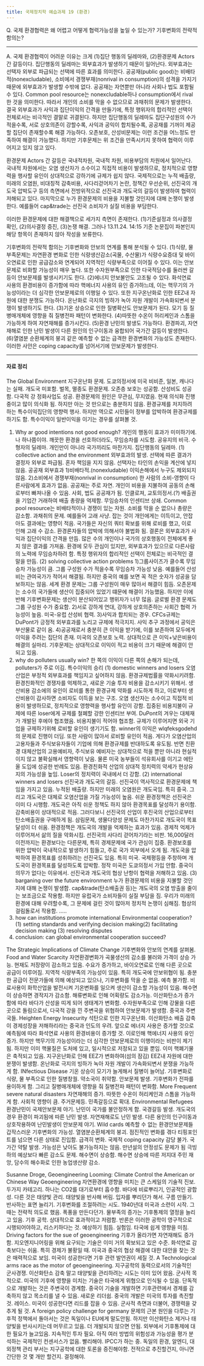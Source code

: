 ```yaml
---
title: 국제정치학 예습과제 19 (환경)
---
```


Q. 국제 환경협력은 왜 어렵고 어떻게 협력가능성을 높일 수 있는가? 기후변화의 전략적 함의는?

---

A. 국제 환경협력이 어려운 이유는 크게 (1)집단 행동의 딜레마와, (2)환경문제 Actors 간 갈등이다. 집단행동의 딜레마는 외부효과가 발생하기 때문이 일어난다. 외부효과는 선택자 외부로 파급되는 선택에 따른 효과를 의미한다. 공공재(public good)는 비배타적(nonexcludable), 소비에서 경쟁부재(nonrival in consumption)의 성격을 가지기 때문에 외부효과가 발생할 수밖에 없다. 공공재는 자연뿐만 아니라 사회나 법도 포함될 수 있다. Common pool resource는 nonexcludable하나 consumption에서 rival한 것을 의미한다. 따라서 개인의 소비를 막을 수 없으므로 과채취의 문제가 발생한다. 결국 외부효과가 사익과 집단이익의 간격을 만들기에, 특정 행위자의 합리적인 선택이 전체로서는 비극적인 결말로 귀결된다. 하지만 집단행동의 딜레마도 집단구성원의 수가 적을수록, 서로 상호의존이 강할수록, 사익과 공익이 합치될수록, 공공재를 기꺼이 제공할 집단이 존재할수록 해결 가능하다. 오존보호, 산성비문제는 이런 조건을 어느정도 만족하여 해결이 가능했다. 하지만 기후문제는 위 조건을 만족시키지 못하여 협력이 이루어지고 있지 않고 있다.

환경문제 Actors 간 갈등은 국내적차원, 국내적 차원, 비용부담의 차원에서 일어난다. 국내적 차원에서는 오염 생산자가 소수이고 직접적 비용이 발생하므로, 정치적으로 영향력을 행사할 유인이 상대적으로 강하기에 규제가 쉽지 않다. 국제적으로는 누적 배출량, 미래의 오염원, 비대칭적 감축비용, 사다리걷어차기 논란, 정책간 우선순위, 선진국의 개도국 압박도구 등의 측면에서 전방위적으로 선진국과 개도국의 갈등이 발생하여 협력이 저해되고 있다. 마지막으로 누가 환경문제의 비용을 지불할 것인지에 대해 논쟁이 발생한다. 예를들어 cap&trade는 선진국 소비자가 실질 비용을 부담한다.

이러한 환경문제에 대한 해결책으로 세가지 측면이 존재한다. (1)기준설정과 의사결정 확인, (2)의사결정 증진, (3)논쟁 해결. 그러나 13.11.24. 14:15 기준 논문집이 파본인지 해당 항목이 존재하지 않아 작성을 보류한다.

기후변화의 전략적 함의는 기후변화와 안보의 연계를 통해 분석될 수 있다. (1)식량, 물부족문제는 자연환경 변화로 인한 식량생산감소(곡물, 수산물)가 식량수요증대 및 바이오연료로 인한 공급감소와 연계되어 지역적인 식량부족으로 이어질 수 있다. 이는 안보문제로 비화할 가능성이 매우 높다. 또한 수자원부족으로 인한 다국적담수를 둘러싼 갈등이 안보문제를 발생시키기도 한다. (2)에너지 안보불안도 고조될 수 있다. 화석연료 사용의 환경비용이 증가함에 따라 핵에너지 사용의 유인 증가하느데, 이는 핵무기의 가능성이라는 더 심각한 안보문제로의 이행일 수 있다. 또한 지구온난화로 인한 EEZ내 자원에 대한 분쟁도 가능하다. 온난화로 극지의 빙하가 녹아 자원 개발이 가속화되변서 분쟁이 발생하기도 한다. (3)기온 상승으로 인한 질병확산도 안보문제가 된다. 모기 등 질병매개체에 영향을 줘 질병전파 패턴이 변화한다. (4)따뜻한 수온이 허리케인과 스톰을 가능하게 하여 자연재해를 증가시킨다. (5)환경 난민의 발생도 가능하다. 환경파괴, 자연재해로 인한 난민 발생이 다른 원인의 인구이동과 융합되어 국가간 갈등이 발생한다. (6)열염분 순환체계의 붕괴 같은 예측할 수 없는 급격한 환경변화의 가능성도 존재한다. 이러한 사안은 coping capacity를 넘어서기에 안보문제가 발생한다.

---

#### 자료 정리

The Global Environment
지구온난화 문제. 도쿄의정서에 미국 비비준, 일본, 캐나다는 실패. 개도국 미포함. 벌목, 멸종도 환경문제. 오존층 보호는 성공함. 산성비도 성공함. 다국적 강 정화사업도 성공. 환경문제의 원인은 무관심, 무지였음. 현재 의식화 진행중이고 많이 의식화 됨. 하지만 아는 것 만으로는 충분하지 않음. 환경규제를 저지하려 하는 특수이익집단의 영향력 행사. 하지만 역으로 시민들이 정부를 압박하여 환경규제를 하기도 함. 특수이익이 일반이익을 이기는 경우를 살펴볼 것.
1. Why ar good intentions not good enough?
개인의 행동이 효과가 미미하기에. 나 하나쯤이야. 깨끗한 환경을 선호하더라도, 무임승차를 시도함. 공유지의 비극. 수형자의 딜레마. 개인만이 아니라 국가끼리도 마찬가지. 집단행동의 딜레마.
(1) collective action and the environment
외부효과의 발생. 선택에 따른 결과가 결정자 외부로 파급됨. 혼자 책임을 지지 않음. 선택자는 타인의 손익을 계산에 넣지 않음.
공공재 외부효과 1)비배타적.(nonexludable) 이익손해에서 누구도 제외되지 않음. 2)소비에서 경쟁부재(nonrival in consumption) 한 사람의 소비-영향이 다른사람에게 효과가 없음. 공공재는 주로 자연. 개인이 비용을 지불하여 공동의 손해로부터 빠져나올 수 있음. 사회, 법도 공공재가 됨. 인클로져, 교토의정서.(?) 배출권을 기업간 거래하여 배출 총량을 억제함. 무임승차의 인센티브 상쇄. Common pool resource는 비배타적이나 경쟁이 있는 자원. 소비를 막을 순 없으나 총량은 감소함. 과채취의 문제. 예를들어 고래 사냥. 잡는 것이 개인에게는 이득이고, 안잡아도 결과에는 영향이 적음. 국가들은 자신의 쿼터 확보를 위해 로비를 했고, 이로 인해 고래 수 감소. 환경론자들의 압박에 의해서야 불법화 됨.
결론은 외부효과가 사익과 집단이익의 간격을 만듬. 많은 수의 개인이나 국가의 상호행동이 전체에게 좋지 않은 결과를 가져옴. 환경에 모두 관심이 있지만, 외부효과가 있으므로 다른사람의 노력에 무임승차하려 함. 특정 행위자의 합리적인 선택이 전체로는 비극적인 결말을 만듬.
(2) solving collective action problems
1)그룹사이즈가 클수록 무임승차 가능성이 큼. 그룹 구성원 수가 적을수록 무임승차 가능성 낮음. 예를들어 산성비는 관여국가가 적어서 해결됨. 하지만 중국의 예를 보면 꼭 적은 숫자가 성공을 담보하지는 않음. 세계 환경 문제는 그룹 구성원이 매우 많아서 해결이 힘듬. 오존몬제는 소수의 국가들에 생산이 집중되어 있었기 떄문에 해결이 가능했음. 하지만 이에 반해 기후변화문제는 생산이 분산되어있고 행위자가 너무 많음. 글로벌 환경 문제도 그룹 구성원 수가 중요함.
2)서로 강하게 연대, 강하게 상호의존하는 사회간 협력 가능성이 높음. 미국-유럽 산성비 협력.
3)사익과 합치되는 경우. CFCs규제는 DuPont가 긍정적 외부효과를 노리고 규제에 적극지지. 사익 추구 과정에서 공익은 부산물로 같이 옴.
4)공공재로서 충분히 큰 이익을 받기에, 이를 보존하여 모두에게 이익을 주려는 집단의 존재. 미국의 오존보호 노력. 상대적으로 큰 이익+낮은비용이 해결의 실마리. 기후문제는 상대적으로 이익이 적고 비용이 크기 때문에 해결이 안되고 있음.
2. why do polluters usually win?
한 쪽의 이익이 다른 쪽의 손해가 되는데, polluters가 주로 이김. 특수이익의 승리
(1) domestic winners and losers
오염산업은 부정적 외부효과를 책임지고 싶어하지 않음. 환경규제법률을 약화시키려함. 환경친화적인 경쟁자를 억제하고, 새로운 기술 투자 비용을 감소시키기 위해서. 생산비용 감소에의 유인이 로비를 통한 환경규제 약화를 시도하게 하고, 이로부터 생산비용이 감사하면 소비자도 이득을 보는 구조.
오염 생산자는 소수이고 직접적 비용이 발생하므로, 정치적으로 영향력을 행사할 유인이 강함. 집중된 비용지불이 규제에 따른 loser에게 규제를 철폐할 강한 인센티브 부여. DuPont의 겨우는 대체재가 개발된 후에야 협조했음. 비용지불이 적어야 협조함. 규제가 이루어지면 외국 기업을 규제하기위해 로비할 유인이 생기기도 함. winner의 이익은 wlqfeksgodehd의 문제로 진행이 더딤. 또한 사람이 많아서 로비할 유인이 적음. 게다가 오염산업의 고용자들과 주식보유자들이 기업에 의해 환경규제를 반대하도록 유도됨. 반면 친환경 대체산업의 고용예비자, 주식보유 예비자는 상대적으로 적을 뿐만 아니라 현실적이지 않고 불확실해서 영향력이 낮음. 물론 미국 농부들이 석유회사를 이기고 에탄올 도입에 성공한 반례도 있음. 환경친화적 산업의 상대적 정치력의 약세가 현상유지의 가능성을 높임. Loser의 정치력이 국내에서 더 강함.
(2) international winners and losers
선진국과 개도국의 갈등. 선진국이 역사적으로 환경문제에 책임을 가지고 있음. 누적된 배출량. 하지만 미래의 오염원은 개도국임. 특히 중국. 그리고 개도국은 대체로 오염산업을 가질 가능성이 높음.
쉬운 환경정책은 선진국은 이미 다 시행함. 개도국은 아직 쉬운 정책도 하지 않아 환경목표를 달성하기 용이함. 감축비용이 상대적으로 적음. 그러다보니 선진국의 산업이 후진국의 산업으로부터 탄소배출권을 구매하게 됨. 삼림문제, 생물다양성 문제도 마찬가지로 개도국이 목표달성이 더 쉬움.
환경정책은 개도국의 개발을 억제하는 효과가 있음. 경제적 억제가 이루어져서 삶의 질을 악화시킴. 선진국의 사다리 걷어차기라는 비판.
16,000달러 이전까지는 환경보다는 다른문제, 특히 경제문제에 국가 관심이 집중. 환경보호를 위한 압박이 국내적으로 발생하기 힘들고, 주로 국가 외부에서 오게 됨.
개도국을 압박하여 환경목표를 성취하려는 선진국도 있음. 특히 미국. 국제평등을 주창하며 개도국이 환경목표를 달성하도록 압박함. 정작 미국은 도쿄의정서 가입 안함. 중국이 의무가 없다는 이유에서. 선진국과 개도국의 협상 난항이 협력을 저해하고 있음.
(3) barganing over the future environment
누가 환경문제의 비용을 지불할 것인지에 대해 논쟁이 발생함. cap&trade(탄소배출권 등)는 개도국의 오염 방출을 줄이는 보조금으로 작용함. 하지만 유럽국가 소비자들이 실질 부담을 짐.
우리가 미래의 환경에 대해 우려할수록, 그 문제에 걸린 것이 많아저 정치적 논쟁이 심해짐. 협상의 걸림돌로서 작용함. .....
3. how can institutions promote international Environmental cooperation?
(1) setting standards and verifying decision making(2) facilitating decision making
(3) resolving disputes
4. conclusion: can global environmental cooperation succeed?

The Strategic Implications of Climate Change
기후변화와 안보의 연계를 살펴봄.
Food and Water Scarcity
자연환경변화가 곡물생산의 감소를 불러와 가격이 상승 가능. 현재도 저장량이 감소하고 있음. 수요가 증가하고, 바이오연료로 인해 다른 곳으로 공급이 이루어짐. 지역적 식량부족의 가능성이 있음. 특히 개도국에 안보위협이 됨. 충분한 공급이 전문가들에 의해 예상되고 있으나, 기후변화를 막을 순 없음. 예측 불가함. 비료사용이 화학산업을 발전시켜 기온변화를 일으켜 생산이 감소할 가능성이 있음. 해수면이 상승하면 경작지가 감소함. 해류변화로 인해 어획량도 감소가능. 이산화탄소가 증가함에 따라 바다가 산성을 띠게 되어 생태계가 변화함.
수자원부족으로 인해 강물을 다른 곳으로 돌림으로서, 다국적 강을 낀 주변국을 위협하여 안보문제가 발생함. 중국과 주변국들.
Heighten Energy Insecurity
석탄으로 인한 지구온난화. 이산화탄소 배출 감축이 경제성장을 저해하리라는 중국과 인도의 우려. 앞으로 에너지 사용은 증가할 것으로 예측됨에 따라 화석연료 사용의 환경비용이 증가할 것. 이로인해 핵에너지 사용의 유인 증가. 하지만 핵무기의 가능성이라는 더 심각한 안보문제로의 이행이라는 비판이 제기됨. 하지만 이미 핵물질은 도처에 있고, 일시적으로 저정되고 있을 뿐임. 이미 핵폐기물은 축적되고 있음.
지구온난화로 인해 EEZ가 변화하여(섬의 잠김) EEZ내 자원에 대한 분쟁이 발생함.
온난화로 극지의 빙하가 녹아 자원 개발이 가속화되변서 분쟁을 가능하게 함.
INfectious Disease
기온 상승이 모기가 늘게해서 질병이 늘어남. 기후변화로 식량, 물 부족으로 인한 질병창궐. 약소국이 취약함. 안보문제 발생. 기후변화가 전파를 용이하게 함. 그리고 질병매개체에 영향을 줘 질병전파 패턴이 변화함.
More Frequent severe natural disasters
자연재해의 증가. 따뜻한 수온이 허리케인과 스톰을 가능하게 함. 사회적 영향이 큼. 주거문제등. 민족갈등으로 확대.
Environmental Refugees
환경난민이 국제안보문제 야기. 난민이 국가를 불안정하게 함. 국경갈등 발생. 개도국의 경우 환경이 파괴됨에 따른 난민 발생. 자연재해로도 난민 발생. 다른 용인의 인구이동과 상호작용하여 난민발생이 안보문제 야기.
Wild cards
예측할 수 없는 환경안보문제들
갑작스러운 기후변화의 가능성. 열염분순환체계의 붕괴. 점진적인 변화를 겪다 티핑포인트를 넘으면 다른 상태로 진입함. 급격히 변화. 국제적 coping capacity 감당 불가. 국가간 약탈 발생. 가능성은 낮아도 불가능하지는 않음.
만년설의 안정성도 문제가 됨
극빙하의 예상보다 빠른 감소도 문제. 해수면이 상승함. 해수면 상승에 따른 저지대 주민 재앙, 담수의 해수화로 인한 농업생산량 감소.

Susanne Droge, Geoengineering Looming: Climate Control the American or Chinese Way
 Geoengineering
 자연환경에 영향을 미치는 큰 스케일의 기술적 진보. 두가지 카테고리. 하나는 CO2를 대기로부터 흡수함. 바다에 비료뿌리기, 인공적인 광합성. 다른 것은 태양빛 관리. 태양빛을 반사해 버림. 입자를 뿌리던가 해서. 구름 만들기. 반사하는 표면 늘리기.
 기후변화를 조절하려는 시도. 1940년대 미국과 소련이 시작. 그때는 전략적 의도로 했음. 폭풍을 만든다던가. 물부족의 증가는 기후통제의 열정을 늘리고 있음. 기후 공학. 상대적으로 효과적이고 저렴함.
 반론은 이러한 공학이 영구적으로 시행되어야하고, 리스키하다는 것. 예상하기 힘듬. 실험임. 타국에 쉽게 영향을 미침.
 Driving factors for the sue of geoengineering
 기후가 올라가면 자연재해도 증가함. 지오엔지니어링을 위해 요구되는 기술은 이미 거의 확보되고 있은 수준. 화석연료 감축보다는 쉬움. 특히 경제가 불황일 때. 미국과 중국의 협상 해결에 대한 대안을 찾는 것은 매력적으로 보임. 미국이 성공한다면 기후 관련 발언권이 세질 것.
 A Technological arms race as the motor of geoengineering.
 지구공학의 동력으로서의 기술적인 군사경쟁. 이산화탄소 감축 말고 태양빛을 관리하려는 시도는 이미 있어 왔음. 군사적 목적으로. 미국의 기후에 영향을 미치는 기술은 타국에게 위협으로 인식될 수 있음. 단독적으로 개발하는 것은 주변국이 경계함. 중국이 기술을 개발하면 기후관련에서 경제를 감축하지 않고 목소리를 낼 수 있음. 새로운 리더쉽. 중국의 개발은 미국의 투자를 촉진할 것. 레이스. 미국이 성공한다면 리드를 잡을 수 있음. 군사적 측면과 더불어, 경쟁력을 갖추게 될 것.
 A foreign policy challenge for germany
 문제의 근본 원인을 다루는 기후적 정책에서 돌아서는 것은 독일이나 EU에게 말도안됨. 하지만 이산화탄소 제거나 태양빛을 반사시키는데 머무르고 있음. 더 개발되지 않으면 안됨. 외부에서 기후통제에 대한 필요가 늘고있음. 지속적인 투자 필요. 아직 여러 방법의 위험성과 가능성을 평가 분석하는 국제적인 컨센서스가 없음. 빨리해야. IPCC가 하는 중. 독일의 환경, 알엔디, 대외정책 관리 부서는 지구공학에 대한 토론을 증진해야함. 전적으로 추진할건지, 아니면 간단한 것 몇 개만 할건지. 결정해야.
